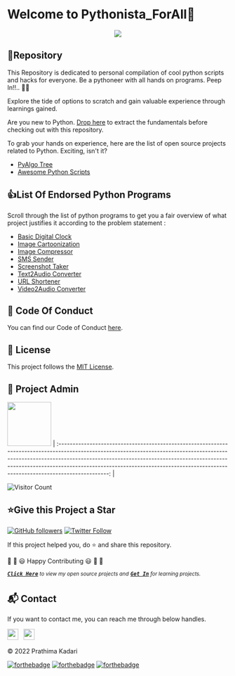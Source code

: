 # Welcome to Pythonista_ForAll👋

<p align="center">
<img src="https://github.com/prathimacode-hub/prathimacode-hub/blob/main/CoverPhotos/Pythonista-For-All.png"></a>
</p>


<h2>📌Repository</h2>

This Repository is dedicated to personal compilation of cool python scripts and hacks for everyone. Be a pythoneer with all hands on programs. Peep In!!.. 🤩🚀

Explore the tide of options to scratch and gain valuable experience through learnings gained. 

Are you new to Python. [Drop here](https://github.com/prathimacode-hub/Learn-Python-For-Beginners) to extract the fundamentals before checking out with this repository.

To grab your hands on experience, here are the list of open source projects related to Python. Exciting, isn't it?

- [PyAlgo Tree](https://github.com/prathimacode-hub/PyAlgo-Tree)
- [Awesome Python Scripts](https://github.com/prathimacode-hub/Awesome_Python_Scripts)


<h2>👍List Of Endorsed Python Programs</h2>

Scroll through the list of python programs to get you a fair overview of what project justifies it according to the problem statement :

- [Basic Digital Clock](https://github.com/prathimacode-hub/Pythonista_ForAll/tree/main/Basic_Digital_Clock)
- [Image Cartoonization](https://github.com/prathimacode-hub/Pythonista_ForAll/tree/main/Image_Cartoonization)
- [Image Compressor](https://github.com/prathimacode-hub/Pythonista_ForAll/tree/main/Image_Compressor)
- [SMS Sender](https://github.com/prathimacode-hub/Pythonista_ForAll/tree/main/SMS_Sender)
- [Screenshot Taker](https://github.com/prathimacode-hub/Pythonista_ForAll/tree/main/Screenshot_Taker)
- [Text2Audio Converter](https://github.com/prathimacode-hub/Pythonista_ForAll/tree/main/Text2Audio_Converter)
- [URL Shortener](https://github.com/prathimacode-hub/Pythonista_ForAll/tree/main/URL_Shortener)
- [Video2Audio Converter](https://github.com/prathimacode-hub/Pythonista_ForAll/tree/main/Video2Audio_Converter)


<h2>📜 Code Of Conduct</h2>

You can find our Code of Conduct [here](https://github.com/prathimacode-hub/Pythonista_ForAll/blob/main/CODE_OF_CONDUCT.md).


<h2>📝 License</h2>  

This project follows the [MIT License](https://github.com/prathimacode-hub/Pythonista_ForAll/blob/main/LICENSE).


<h2>🙂 Project Admin</h2>

<a href="https://github.com/prathimacode-hub"><img src="https://github.com/prathimacode-hub/prathimacode-hub/blob/main/Prathima%20updated%20profile%20pic.jpg" width=100px height=100px /></a>
| :------------------------------------------------------------------------------------------------------------------------------------------------------------------------------------------------------------------------------------------------------------------------------------------------------------------------------------------: |

![Visitor Count](https://profile-counter.glitch.me/{prathimacode-hub}/count.svg)


<h2>⭐Give this Project a Star</h2>

[![GitHub followers](https://img.shields.io/github/followers/prathimacode-hub.svg?label=Follow%20@prathimacode-hub&style=social)](https://github.com/prathimak88/)  [![Twitter Follow](https://img.shields.io/twitter/follow/prathimak88?style=social)](https://twitter.com/prathimak88)

If this project helped you, do ⭐ and share this repository.

🎉 🎊 😃 Happy Contributing 😃 🎊 🎉

<sup><kbd>***[Click Here](https://github.com/prathimacode-hub/prathimacode-hub/blob/main/Projects/OpenSource-Projects.md)***</kbd> *to view my open source projects and</sup>*  <sup><kbd>***[Get In](https://github.com/prathimacode-hub/prathimacode-hub/blob/main/GitHub%20Projects/Learning-Projects.md)***</kbd> *for learning projects.</sup>* <br>
</td>


<h2>📬 Contact</h2>

If you want to contact me, you can reach me through below handles.

<a href="https://twitter.com/prathimak88"><img src="https://upload.wikimedia.org/wikipedia/fr/thumb/c/c8/Twitter_Bird.svg/1200px-Twitter_Bird.svg.png" width="25"></img></a>&nbsp;&nbsp; <a href="https://www.linkedin.com/in/prathima-kadari/"><img src="https://www.felberpr.com/wp-content/uploads/linkedin-logo.png" width="25"></img></a>

© 2022 Prathima Kadari


[![forthebadge](https://forthebadge.com/images/badges/built-with-love.svg)](https://forthebadge.com) [![forthebadge](https://forthebadge.com/images/badges/built-by-developers.svg)](https://forthebadge.com) [![forthebadge](https://forthebadge.com/images/badges/built-with-swag.svg)](https://forthebadge.com) 

